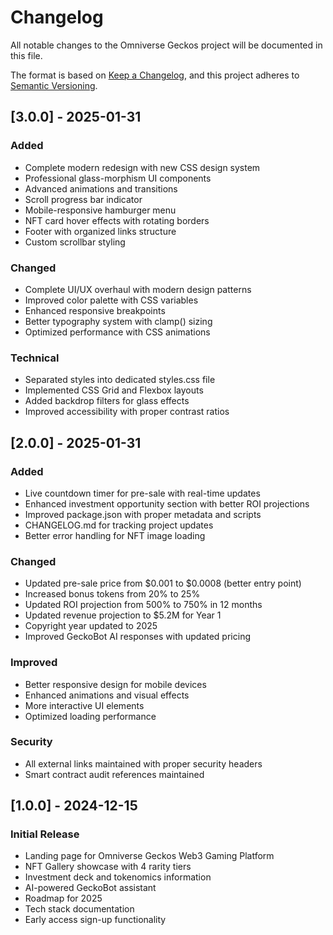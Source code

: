 # Changelog

All notable changes to the Omniverse Geckos project will be documented in this file.

The format is based on [Keep a Changelog](https://keepachangelog.com/en/1.0.0/),
and this project adheres to [Semantic Versioning](https://semver.org/spec/v2.0.0.html).

## [3.0.0] - 2025-01-31

### Added
- Complete modern redesign with new CSS design system
- Professional glass-morphism UI components
- Advanced animations and transitions
- Scroll progress bar indicator
- Mobile-responsive hamburger menu
- NFT card hover effects with rotating borders
- Footer with organized links structure
- Custom scrollbar styling

### Changed
- Complete UI/UX overhaul with modern design patterns
- Improved color palette with CSS variables
- Enhanced responsive breakpoints
- Better typography system with clamp() sizing
- Optimized performance with CSS animations

### Technical
- Separated styles into dedicated styles.css file
- Implemented CSS Grid and Flexbox layouts
- Added backdrop filters for glass effects
- Improved accessibility with proper contrast ratios

## [2.0.0] - 2025-01-31

### Added
- Live countdown timer for pre-sale with real-time updates
- Enhanced investment opportunity section with better ROI projections
- Improved package.json with proper metadata and scripts
- CHANGELOG.md for tracking project updates
- Better error handling for NFT image loading

### Changed
- Updated pre-sale price from $0.001 to $0.0008 (better entry point)
- Increased bonus tokens from 20% to 25%
- Updated ROI projection from 500% to 750% in 12 months
- Updated revenue projection to $5.2M for Year 1
- Copyright year updated to 2025
- Improved GeckoBot AI responses with updated pricing

### Improved
- Better responsive design for mobile devices
- Enhanced animations and visual effects
- More interactive UI elements
- Optimized loading performance

### Security
- All external links maintained with proper security headers
- Smart contract audit references maintained

## [1.0.0] - 2024-12-15

### Initial Release
- Landing page for Omniverse Geckos Web3 Gaming Platform
- NFT Gallery showcase with 4 rarity tiers
- Investment deck and tokenomics information
- AI-powered GeckoBot assistant
- Roadmap for 2025
- Tech stack documentation
- Early access sign-up functionality